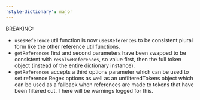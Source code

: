 ```yaml
---
'style-dictionary': major
---
```


BREAKING: 
- `usesReference` util function is now `usesReferences` to be consistent plural form like the other reference util functions.
- `getReferences` first and second parameters have been swapped to be consistent with `resolveReferences`, so value first, then the full token object (instead of the entire dictionary instance).
- `getReferences` accepts a third options parameter which can be used to set reference Regex options as well as an unfilteredTokens object which can be used as a fallback when references are made to tokens that have been filtered out. There will be warnings logged for this.